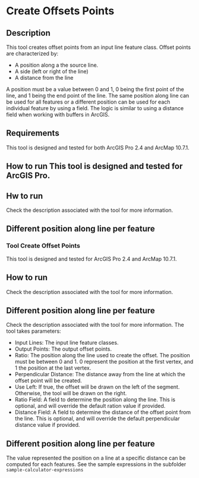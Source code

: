 # Create Offsets Points

## Description

This tool creates offset points from an input line feature class. Offset points are characterized by:
 - A position along a the source line.
 - A side (left or right of the line)
 - A distance from the line

A position must be a value between 0 and 1, 0 being the first point of the line, and 1 being the end point of the line. The same position along line can be used for all features or a different position can be used for each individual feature by using a field. The logic is similar to using a distance field when working with buffers in ArcGIS.

 ## Requirements

 This tool is designed and tested for both ArcGIS Pro 2.4 and ArcMap 10.7.1.

 ## How to run This tool is designed and tested for ArcGIS Pro.
 ## Hw to run

Check the description associated with the tool for more information.

## Different position along line per feature
 
### Tool Create Offset Points

This tool is designed and tested for ArcGIS Pro 2.4 and ArcMap 10.7.1.

## How to run

Check the description associated with the tool for more information.

## Different position along line per feature
Check the description associated with the tool for more information. The tool takes parameters:
 - Input Lines: The input line feature classes.
 - Output Points: The output offset points.
 - Ratio: The position along the line used to create the offset. The position must be between 0 and 1. 0 represent the position at the first vertex, and 1 the position at the last vertex.
 - Perpendicular Distance: The distance away from the line at which the offset point will be created.
 - Use Left: If true, the offset will be drawn on the left of the segment. Otherwise, the tool will be drawn on the right.
 - Ratio Field: A field to determine the position along the line. This is optional, and will override the default ration value if provided.
 - Distance Field: A field to determine the distance of the offset point from the line. This is optional, and will override the default perpendicular distance value if provided.


## Different position along line per feature

The value represented the position on a line at a specific distance can be computed for each features. See the sample expressions in the subfolder `sample-calculator-expressions`